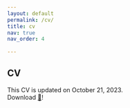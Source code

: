 ```yaml
---
layout: default
permalink: /cv/
title: cv
nav: true
nav_order: 4
 
---
```


## CV

This CV is updated on October 21, 2023.<br> 
Download <a href="{{inyoungcheong.github.io}}/assets/pdf/CV_20231022.pdf">📑</a>!

<object data="{{inyoungcheong.github.io}}/assets/pdf/CV_20231022.pdf" width="1000" height="1000" type="application/pdf"></object>
